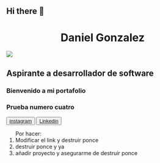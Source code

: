 ## Hi there 👋
<!doctype html>
<html>
  <head>
    <title>Mi primer portafolio digital</title>
    <link rel="stylesheet" href="style.css" />
  </head>
  <body>
    <h1 align="center">  Daniel Gonzalez</h1>
    <img src="https://i.ibb.co/B2Mt9Y2y/Escriban-andamos-soltero-jajaja-Pd-andamos-probando-esto-jajaja.jpg" >
    <h2>Aspirante a desarrollador de software</h2>
    <h3>Bienvenido a mi portafolio</h3>
    <h3>Prueba numero cuatro</h3>
     <button><a href="https://www.instagram.com/d___el_mas/$0"> instagram </a></button>  <button><a href="https://www.linkedin.com/in/daniel-gonz%C3%A1lez-p%C3%A9rez-1317892b3/$0">Linkedin </a></button>
    <ol>Por hacer: <li class="colorea">Modificar el link y destruir ponce</li>
    <li class="">destruir ponce y ya</li>
    <li class="colorea"> añadir proyecto y asegurarme de destruir ponce</li>
    <ol>  
  </body>
</html>
